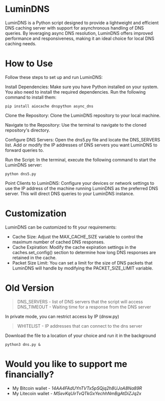 # LuminDNS
LuminDNS is a Python script designed to provide a lightweight and efficient DNS caching server with support for asynchronous handling of DNS queries. By leveraging async DNS resolution, LuminDNS offers improved performance and responsiveness, making it an ideal choice for local DNS caching needs.

# How to Use

Follow these steps to set up and run LuminDNS:

Install Dependencies: Make sure you have Python installed on your system. You also need to install the required dependencies. Run the following command to install them:

    pip install aiocache dnspython async_dns

Clone the Repository: Clone the LuminDNS repository to your local machine.

Navigate to the Repository: Use the terminal to navigate to the cloned repository's directory.

Configure DNS Servers: Open the dns5.py file and locate the DNS_SERVERS list. Add or modify the IP addresses of DNS servers you want LuminDNS to forward queries to.

Run the Script: In the terminal, execute the following command to start the LuminDNS server:

    python dns5.py

Point Clients to LuminDNS: Configure your devices or network settings to use the IP address of the machine running LuminDNS as the preferred DNS server. This will direct DNS queries to your LuminDNS instance.

# Customization

LuminDNS can be customized to fit your requirements:

- Cache Size: Adjust the MAX_CACHE_SIZE variable to control the maximum number of cached DNS responses.
- Cache Expiration: Modify the cache expiration settings in the caches.set_config() section to determine how long DNS responses are retained in the cache.
- Packet Size Limit: You can set a limit for the size of DNS packets that LuminDNS will handle by modifying the PACKET_SIZE_LIMIT variable.

# Old Version
> DNS_SERVERS - list of DNS servers that the script will access <br>
> DNS_TIMEOUT - Waiting time for a response from the DNS server

In private mode, you can restrict access by IP (dnsw.py)
> WHITELIST - IP addresses that can connect to the dns server

Download the file to a location of your choice and run it in the background
```
python3 dns.py &
```

# Would you like to support me financially?
* My Bitcoin wallet - *14AA4FAdUYnTVTx5pSQjq2h8UJoA8Na89R*
* My Litecoin wallet - *MSevKqUirTvQTkGxYechhNmBgAtDiZJq2x*
